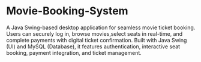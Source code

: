 # Movie-Booking-System
A Java Swing-based desktop application for seamless movie ticket booking. Users can securely log in, browse movies,select seats in real-time, and complete payments with digital ticket confirmation. Built with Java Swing (UI) and MySQL (Database), it features authentication, interactive seat booking, payment integration, and ticket management.
